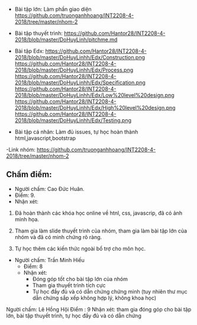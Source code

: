 ﻿- Bài tập lớn: Làm phần giao diện 
     https://github.com/truonganhhoang/INT2208-4-2018/tree/master/nhom-2 
     
- Bài tập thuyết trình: https://github.com/Hantor28/INT2208-4-2018/blob/master/DoHuyLinh/pitchme.md
     
- Bài tập Edx:
https://github.com/Hantor28/INT2208-4-2018/blob/master/DoHuyLinhh/Edx/Construction.png
https://github.com/Hantor28/INT2208-4-2018/blob/master/DoHuyLinhh/Edx/Process.png
https://github.com/Hantor28/INT2208-4-2018/blob/master/DoHuyLinhh/Edx/Specification.png
https://github.com/Hantor28/INT2208-4-2018/blob/master/DoHuyLinhh/Edx/Low%20level%20design.png
https://github.com/Hantor28/INT2208-4-2018/blob/master/DoHuyLinhh/Edx/High%20level%20design.png
https://github.com/Hantor28/INT2208-4-2018/blob/master/DoHuyLinhh/Edx/Testing.png

- Bài tập cá nhân: Làm đủ issues, tự học hoàn thành html,javascript,bootstrap

-Link nhóm: https://github.com/truonganhhoang/INT2208-4-2018/tree/master/nhom-2

## Chấm điểm:

- Người chấm: Cao Đức Huân.
- Điểm: 9.
- Nhận xét:

 1) Đã hoàn thành các khóa học online về htnl, css, javascrip, đã có ảnh minh họa.

 2) Tham gia làm slide thuyết trình của nhóm, tham gia làm bài tập lớn của nhóm và đã có minh chứng rõ ràng.
 
 3) Tự học thêm các kiến thức ngoài bổ trợ cho môn học.
 
- Người chấm: Trần Minh Hiếu
	- Điểm: 8
	- Nhận xét:
		- Đóng góp tốt cho bài tập lớn của nhóm
		- Tham gia thuyết trình tích cực
		- Tự học đầy đủ và có dẫn chứng chứng minh (tuy nhiên thư mục dẫn chứng sắp xếp không hợp lý, không khoa học)
	

Người chấm: Lê Hồng Hội
Điểm : 9
Nhận xét: tham gia đóng góp cho bài tập lớn, bài tập thuyết trình, tự học đầy đủ và có dẫn chứng
